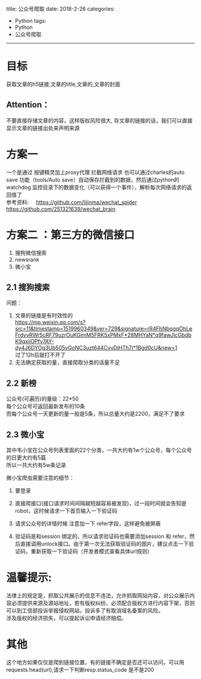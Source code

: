 title: 公众号爬取
date: 2018-2-26 
categories:
- Python
tags:
- Python
- 公众号爬取

---

# 目标
获取文章的h5链接,文章的title,文章的,文章的封面   
## Attention：  
不要直接存储文章的内容，这样版权风险很大,
存文章的链接的话，我们可以直接显示文章的链接出处来声明来源


# 方案一 

一个是通过 按键精灵加上proxy代理 拦截网络请求
也可以通过charles的auto save 功能（tools/Auto save）自动保存拦截到的数据，然后通过python的watchdog 监控目录下的数据变化（可以获得一个事件），解析每次网络请求的返回值了  
参考资料:    
https://github.com/lijinma/wechat_spider  
https://github.com/251321639/wechat_brain

# 方案二 ：第三方的微信接口
  
1. 搜狗微信搜索
2. newsrank
3. 微小宝

## 2.1 搜狗搜索  
问题： 
1. 文章的链接是有时效性的   
https://mp.weixin.qq.com/s?src=11&timestamp=1519960349&ver=729&signature=rR4FhNbqgqOhLeFrdvvRWr5cRF79uzrOuKGimM5FRK5xPMxF*28MHYaN*q9fawJIcGbdbK9qxiiOPfv7AY-dy4J6DYOg3Ub505vGoNC3uzt644CvvDiHTh7i*1Bgd0cU&new=1   
过了12h后就打不开了  
2. 无法确定获取的量，直接爬取分类的话量不足

## 2.2 新榜  
公众号(可遍历)的量级：22*50  
每个公众号可返回最新发布的10条  
而每个公众号一天更新的量一般是5条，所以总量大约是2200，满足不了要求


## 2.3 微小宝
其中韦小宝在公众号列表里面的22个分类，一共大约有1w个公众号，每个公众号的日更大约有5篇  
所以一共大约有5w条记录

微小宝爬虫需要注意的细节：  
1. 要登录  
2. 直接爬接口(接口请求时间间隔越短越容易被发现)，过一段时间就会告知是robot，这时候请求一下首页输入一下验证码

3. 请求公众号的详情时候 注意加一下 refer字段，这样避免被屏蔽

4. 验证码是和session 绑定的，所以请求验证码也需要添加session 和 refer，然后直接调用unlock接口。由于第一次无法获取验证码的图片，建议点击一下验证码，重新获取一下验证码（开发者模式查看具体url规则）


# 温馨提示:  
法律上的规定是，抓取公共展示的信息不违法，允许抓取网站内容，对公众展示内容必须提供来源及源站地址，若有版权纠纷，必须配合版权方进行内容下架，否则可以到工信部投诉举报侵权网站，投诉多了有取消域名备案的风险。   
涉及版权的经济损失，可以提起诉讼申请经济赔偿。

# 其他
这个地方如果仅仅是爬到链接位置，有的链接不确定是否还可以访问，可以用 requests.head(url),请求一下判断resp.status_code 是不是200
